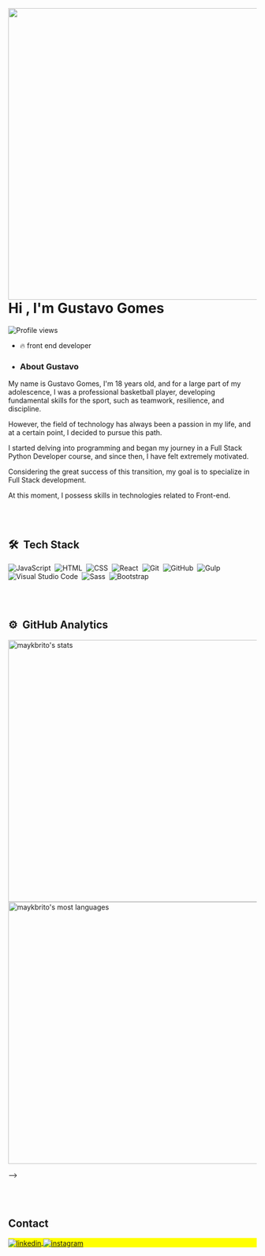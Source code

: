 <img align="right" height="590em" src="https://raw.githubusercontent.com/gist/Gusdev06/a2a5dc47ec90bd1c7416b4c739e5e2a7/raw/79cd0d71cdbc6e0b99056be4e7e058ddc3fd43f9/githubcard.svg"/>
<h1 align="left">Hi , I'm Gustavo Gomes</h1>
<p align="left"> <img src="https://komarev.com/ghpvc/?username=Gusdev06&color=yellow" alt="Profile views" /> </p>

- 🔥 front end developer

- ### About Gustavo
My name is Gustavo Gomes, I'm 18 years old, and for a large part of my adolescence, I was a professional basketball player, developing fundamental skills for the sport, such as teamwork, resilience, and discipline.

However, the field of technology has always been a passion in my life, and at a certain point, I decided to pursue this path.

I started delving into programming and began my journey in a Full Stack Python Developer course, and since then, I have felt extremely motivated.

Considering the great success of this transition, my goal is to specialize in Full Stack development.

At this moment, I possess skills in technologies related to Front-end.

<br><br>

## 🛠 &nbsp;Tech Stack

![JavaScript](https://img.shields.io/badge/-JavaScript-05122A?style=flat&logo=javascript)&nbsp;
![HTML](https://img.shields.io/badge/-HTML-05122A?style=flat&logo=HTML5)&nbsp;
![CSS](https://img.shields.io/badge/-CSS-05122A?style=flat&logo=CSS3&logoColor=1572B6)&nbsp;
![React](https://img.shields.io/badge/-React-05122A?style=flat&logo=react)&nbsp;
![Git](https://img.shields.io/badge/-Git-05122A?style=flat&logo=git)&nbsp;
![GitHub](https://img.shields.io/badge/-GitHub-05122A?style=flat&logo=github)&nbsp;
![Gulp](https://img.shields.io/badge/-Gulp-05122A?style=flat&logo=gulp)&nbsp;
![Visual Studio Code](https://img.shields.io/badge/-Visual%20Studio%20Code-05122A?style=flat&logo=visual-studio-code&logoColor=007ACC)&nbsp;
![Sass](https://img.shields.io/badge/-Sass-05122A?style=flat&logo=Sass)&nbsp;
![Bootstrap](https://img.shields.io/badge/-bootstrap-05122A?style=flat&logo=bootstrap)&nbsp;

<br><br>

## ⚙️ &nbsp;GitHub Analytics


<p align="left">
<img width="530em" src="https://github-readme-stats.vercel.app/api?username=Gusdev06&show_icons=true&theme=radical" alt="maykbrito's stats"/>
<img width="530em" src="https://github-readme-stats.vercel.app/api/top-langs/?username=Gusdev06&layout=compact&theme=radical" alt="maykbrito's most languages"/>
</p>
-->

<br><br>

## Contact

<p align="left" style="background:yellow">
<a href="https://linkedin.com/in/Gusdev06" target="_blank">
  <img align="center" src="https://img.shields.io/badge/-Gusdev06-05122A?style=flat&logo=linkedin" alt="linkedin"/>
</a>
<a href="https://instagram.com/_gustaagomes_" target="_blank">
 <img align="center" src="https://img.shields.io/badge/-_gustaagomes_-05122A?style=flat&logo=instagram" alt="instagram"/>
</a>
</p>










